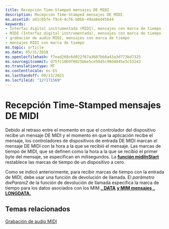 ```yaml
---
title: Recepción Time-Stamped mensajes DE MIDI
description: Recepción Time-Stamped mensajes DE MIDI
ms.assetid: a91c85fe-f9c4-4cf6-b0bb-49aa8ed45644
keywords:
- Interfaz digital instrumentada (MIDI), mensajes con marca de tiempo
- MIDI (Interfaz digital instrumentada), mensajes con marca de tiempo
- grabación de audio MIDI, mensajes con marca de tiempo
- mensajes MIDI con marca de tiempo
ms.topic: article
ms.date: 05/31/2018
ms.openlocfilehash: f7ead268c6d022f67a3607bb8a43a3d773bd7325
ms.sourcegitcommit: d75fc10b9f0825bbe5ce5045c90d4045e3c53243
ms.translationtype: MT
ms.contentlocale: es-ES
ms.lasthandoff: 09/13/2021
ms.locfileid: "127171569"
---
```

# <a name="receiving-time-stamped-midi-messages"></a>Recepción Time-Stamped mensajes DE MIDI

Debido al retraso entre el momento en que el controlador del dispositivo recibe un mensaje DE MIDI y el momento en que la aplicación recibe el mensaje, los controladores de dispositivos de entrada DE MIDI marcan el mensaje DE MIDI con la hora a la que se recibió el mensaje. Las marcas de tiempo de MIDI, que se definen como la hora a la que se recibió el primer byte del mensaje, se especifican en milisegundos. La [**función midiInStart**](/windows/win32/api/mmeapi/nf-mmeapi-midiinstart) restablece las marcas de tiempo de un dispositivo a cero.

Como se indicó anteriormente, para recibir marcas de tiempo con la entrada de MIDI, debe usar una función de devolución de llamada. El *parámetro dwParam2* de la función de devolución de llamada especifica la marca de tiempo para los datos asociados con los MIM [**\_ DATA**](mim-data.md) [**y MIM mensajes \_ LONGDATA.**](mim-longdata.md)

## <a name="related-topics"></a>Temas relacionados

<dl> <dt>

[Grabación de audio MIDI](recording-midi-audio.md)
</dt> </dl>

 

 